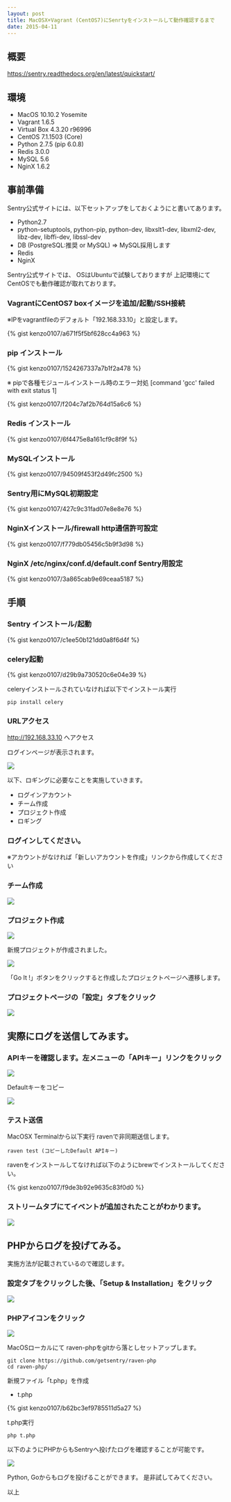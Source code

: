 ```yaml
---
layout: post
title: MacOSX+Vagrant (CentOS7)にSenrtyをインストールして動作確認するまで
date: 2015-04-11
---
```


## 概要

https://sentry.readthedocs.org/en/latest/quickstart/


## 環境

- MacOS 10.10.2 Yosemite
- Vagrant 1.6.5
- Virtual Box 4.3.20 r96996
- CentOS 7.1.1503 (Core)
- Python 2.7.5 (pip 6.0.8)
- Redis 3.0.0
- MySQL 5.6
- NginX 1.6.2


## 事前準備

Sentry公式サイトには、以下セットアップをしておくようにと書いてあります。

- Python2.7
- python-setuptools, python-pip, python-dev, libxslt1-dev, libxml2-dev, libz-dev, libffi-dev, libssl-dev
- DB (PostgreSQL:推奨 or MySQL) => MySQL採用します
- Redis
- NginX

Sentry公式サイトでは、
OSはUbuntuで試験しておりますが
上記環境にてCentOSでも動作確認が取れております。


### VagrantにCentOS7 boxイメージを追加/起動/SSH接続
※IPをvagrantfileのデフォルト「192.168.33.10」と設定します。

{% gist kenzo0107/a671f5f5bf628cc4a963 %}

### pip インストール

{% gist kenzo0107/1524267337a7b1f2a478 %}

※ pipで各種モジュールインストール時のエラー対処 [command 'gcc' failed with exit status 1]

{% gist kenzo0107/f204c7af2b764d15a6c6 %}



### Redis インストール

{% gist kenzo0107/6f4475e8a161cf9c8f9f %}


### MySQLインストール

{% gist kenzo0107/94509f453f2d49fc2500 %}


### Sentry用にMySQL初期設定

{% gist kenzo0107/427c9c31fad07e8e8e76 %}



### NginXインストール/firewall http通信許可設定

{% gist kenzo0107/f779db05456c5b9f3d98 %}


### NginX /etc/nginx/conf.d/default.conf Sentry用設定

{% gist kenzo0107/3a865cab9e69ceaa5187 %}




## 手順

### Sentry インストール/起動

{% gist kenzo0107/c1ee50b121dd0a8f6d4f %}

### celery起動

{% gist kenzo0107/d29b9a730520c6e04e39 %}


celeryインストールされていなければ以下でインストール実行
```
pip install celery
```

### URLアクセス
http://192.168.33.10 へアクセス

ログインページが表示されます。

![](http://cdn-ak.f.st-hatena.com/images/fotolife/k/kenzo0107/20150409/20150409112616.png)




以下、ロギングに必要なことを実施していきます。
- ログインアカウント
- チーム作成
- プロジェクト作成
- ロギング


### ログインしてください。
※アカウントがなければ「新しいアカウントを作成」リンクから作成してください

### チーム作成

![](http://cdn-ak.f.st-hatena.com/images/fotolife/k/kenzo0107/20150409/20150409113751.png)

### プロジェクト作成

![](http://cdn-ak.f.st-hatena.com/images/fotolife/k/kenzo0107/20150409/20150409114037.png)

新規プロジェクトが作成されました。

![](http://cdn-ak.f.st-hatena.com/images/fotolife/k/kenzo0107/20150409/20150409114415.png)

「Go It !」ボタンをクリックすると作成したプロジェクトページへ遷移します。

### プロジェクトページの「設定」タブをクリック

![](http://cdn-ak.f.st-hatena.com/images/fotolife/k/kenzo0107/20150411/20150411020105.png)



## 実際にログを送信してみます。

### APIキーを確認します。左メニューの「APIキー」リンクをクリック

![](http://cdn-ak.f.st-hatena.com/images/fotolife/k/kenzo0107/20150411/20150411020922.png)

Defaultキーをコピー

![](http://cdn-ak.f.st-hatena.com/images/fotolife/k/kenzo0107/20150411/20150411021820.png)


### テスト送信
MacOSX Terminalから以下実行
ravenで非同期送信します。

```
raven test (コピーしたDefault APIキー)
```

ravenをインストールしてなければ以下のようにbrewでインストールしてください。

{% gist kenzo0107/f9de3b92e9635c83f0d0 %}



### ストリームタブにてイベントが追加されたことがわかります。

![](http://cdn-ak.f.st-hatena.com/images/fotolife/k/kenzo0107/20150411/20150411022906.png)






## PHPからログを投げてみる。

実施方法が記載されているので確認します。

### 設定タブをクリックした後、「Setup & Installation」をクリック

![](http://cdn-ak.f.st-hatena.com/images/fotolife/k/kenzo0107/20150411/20150411023142.png)

### PHPアイコンをクリック

![](http://cdn-ak.f.st-hatena.com/images/fotolife/k/kenzo0107/20150411/20150411023448.png)


MacOSローカルにて
raven-phpをgitから落としセットアップします。
```
git clone https://github.com/getsentry/raven-php
cd raven-php/
```

新規ファイル「t.php」を作成

* t.php

{% gist kenzo0107/b62bc3ef9785511d5a27 %}

t.php実行
```
php t.php
```

以下のようにPHPからもSentryへ投げたログを確認することが可能です。

![](http://cdn-ak.f.st-hatena.com/images/fotolife/k/kenzo0107/20150411/20150411024245.png)

Python, Goからもログを投げることができます。
是非試してみてください。

以上
